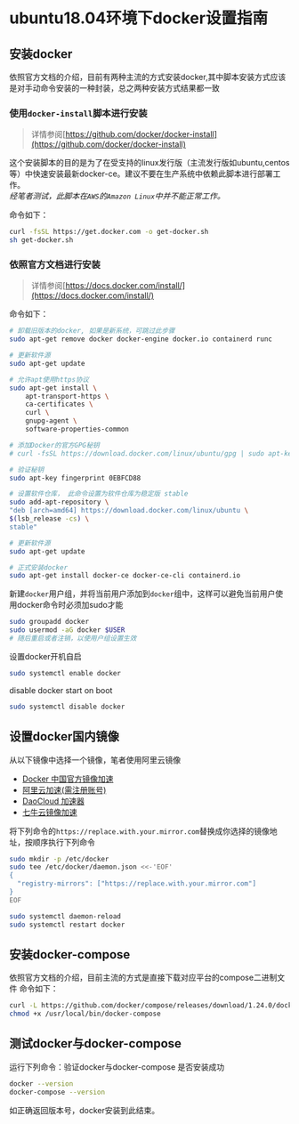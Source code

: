 # ubuntu18.04环境下docker设置指南
[^_^]: # (url:ubuntu-docker-setup)
[^_^]: # (tag:note,setup,docker,#tech)
[^_^]: # (excerpt:在ubuntu18.04下安装docker和docker-compose)

## 安装docker

依照官方文档的介绍，目前有两种主流的方式安装docker,其中脚本安装方式应该是对手动命令安装的一种封装，总之两种安装方式结果都一致

### 使用`docker-install`脚本进行安装

> 详情参阅[https://github.com/docker/docker-install](https://github.com/docker/docker-install)

这个安装脚本的目的是为了在受支持的linux发行版（主流发行版如ubuntu,centos等）中快速安装最新docker-ce。建议不要在生产系统中依赖此脚本进行部署工作。  
*经笔者测试，此脚本在`AWS`的`Amazon Linux`中并不能正常工作。*

命令如下：

```bash
curl -fsSL https://get.docker.com -o get-docker.sh
sh get-docker.sh
```

### 依照官方文档进行安装

> 详情参阅[https://docs.docker.com/install/](https://docs.docker.com/install/)

命令如下：

```bash
# 卸载旧版本的docker, 如果是新系统，可跳过此步骤
sudo apt-get remove docker docker-engine docker.io containerd runc

# 更新软件源
sudo apt-get update

# 允许apt使用https协议
sudo apt-get install \
    apt-transport-https \
    ca-certificates \
    curl \
    gnupg-agent \
    software-properties-common

# 添加Docker的官方GPG秘钥
# curl -fsSL https://download.docker.com/linux/ubuntu/gpg | sudo apt-key add -

# 验证秘钥
sudo apt-key fingerprint 0EBFCD88

# 设置软件仓库， 此命令设置为软件仓库为稳定版 stable
sudo add-apt-repository \
"deb [arch=amd64] https://download.docker.com/linux/ubuntu \
$(lsb_release -cs) \
stable"

# 更新软件源
sudo apt-get update

# 正式安装docker
sudo apt-get install docker-ce docker-ce-cli containerd.io
```

新建`docker`用户组，并将当前用户添加到`docker`组中，这样可以避免当前用户使用docker命令时必须加sudo才能

```bash
sudo groupadd docker
sudo usermod -aG docker $USER
# 随后重启或者注销，以使用户组设置生效
```

设置docker开机自启

```bash
sudo systemctl enable docker
```

disable docker start on boot

```bash
sudo systemctl disable docker
```

## 设置docker国内镜像

从以下镜像中选择一个镜像，笔者使用阿里云镜像

- [Docker 中国官方镜像加速](https://www.docker-cn.com/registry-mirror)
- [阿里云加速(需注册账号)](https://cr.console.aliyun.com/cn-hangzhou/mirrors)
- [DaoCloud 加速器](https://www.daocloud.io/mirror)
- [七牛云镜像加速](https://kirk-enterprise.github.io/hub-docs/#/user-guide/mirror)

将下列命令的`https://replace.with.your.mirror.com`替换成你选择的镜像地址，按顺序执行下列命令

```bash
sudo mkdir -p /etc/docker
sudo tee /etc/docker/daemon.json <<-'EOF'
{
  "registry-mirrors": ["https://replace.with.your.mirror.com"]
}
EOF

sudo systemctl daemon-reload
sudo systemctl restart docker
```

## 安装docker-compose

依照官方文档的介绍，目前主流的方式是直接下载对应平台的compose二进制文件
命令如下：

```bash
curl -L https://github.com/docker/compose/releases/download/1.24.0/docker-compose-`uname -s`-`uname -m` -o /usr/local/bin/docker-compose
chmod +x /usr/local/bin/docker-compose
```

## 测试docker与docker-compose

运行下列命令：验证docker与docker-compose 是否安装成功

```bash
docker --version
docker-compose --version
```

如正确返回版本号，docker安装到此结束。
